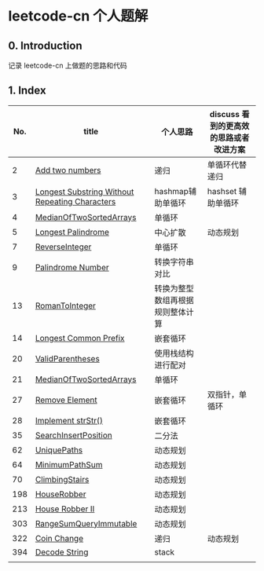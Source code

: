 # leetcode-cn 个人题解

## 0. Introduction

记录 leetcode-cn 上做题的思路和代码

## 1. Index

| No.  | title                                                        | 个人思路                         | discuss 看到的更高效的思路或者改进方案 |
| ---- | ------------------------------------------------------------ | -------------------------------- | -------------------------------------- |
| 2    | [Add two numbers](/AddTwoNumbers.java)                       | 递归                             | 单循环代替递归                         |
| 3    | [Longest Substring Without Repeating Characters](/LongestSubstringWithoutRepeatingCharacters.java) | hashmap辅助单循环                | hashset 辅助单循环                     |
| 4    | [MedianOfTwoSortedArrays](/MedianOfTwoSortedArrays.java)     | 单循环                           |                                        |
| 5    | [Longest Palindrome](/LongestPalindrome.java)                | 中心扩散                         | 动态规划                               |
| 7    | [ReverseInteger](/ReverseInteger.java)                       | 单循环                           |                                        |
| 9    | [Palindrome Number](/PalindromeNumber.java)                  | 转换字符串对比                   |                                        |
| 13   | [RomanToInteger](/RomanToInteger.java)                       | 转换为整型数组再根据规则整体计算 |                                        |
| 14   | [Longest Common Prefix](/LongestCommonPrefix.java)           | 嵌套循环                         |                                        |
| 20   | [ValidParentheses](/ValidParentheses)                        | 使用栈结构进行配对               |                                        |
| 21   | [MedianOfTwoSortedArrays](/MedianOfTwoSortedArrays.java)     | 单循环                           |                                        |
| 27   | [Remove Element](/RemoveElement.java)                        | 嵌套循环                         | 双指针，单循环                         |
| 28   | [Implement strStr()](/ImplementStrStr.java)                  | 嵌套循环                         |                                        |
| 35   | [SearchInsertPosition](/SearchInsertPosition.java)           | 二分法                           |                                        |
| 62   | [UniquePaths](/UniquePaths.java)                             | 动态规划                         |                                        |
| 64   | [MinimumPathSum](/MinimumPathSum.java)                       | 动态规划                         |                                        |
| 70   | [ClimbingStairs](/ClimbingStairs.java)                       | 动态规划                         |                                        |
| 198  | [HouseRobber](/HouseRobber.java)                             | 动态规划                         |                                        |
| 213  | [House Robber II](/HouseRobberII.java)                       | 动态规划                         |                                        |
| 303  | [RangeSumQueryImmutable](/RangeSumQueryImmutable.java)       | 动态规划                         |                                        |
| 322  | [Coin Change](/CoinChange.java)                              | 递归                             | 动态规划                               |
| 394  | [Decode String](/DecodeString.java)                          | stack                            |                                        |
|      |                                                              |                                  |                                        |


